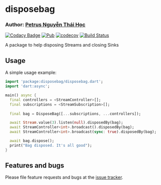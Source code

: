 # disposebag

### Author: [Petrus Nguyễn Thái Học](https://github.com/hoc081098)

[![Codacy Badge](https://api.codacy.com/project/badge/Grade/335930f9b71d4564b5523ccc788663f9)](https://app.codacy.com/manual/hoc081098/disposebag?utm_source=github.com&utm_medium=referral&utm_content=hoc081098/disposebag&utm_campaign=Badge_Grade_Dashboard)
[![Pub](https://img.shields.io/pub/v/disposebag)](https://pub.dev/packages/disposebag)
[![codecov](https://codecov.io/gh/hoc081098/disposebag/branch/master/graph/badge.svg)](https://codecov.io/gh/hoc081098/disposebag)
[![Build Status](https://travis-ci.org/hoc081098/disposebag.svg?branch=master)](https://travis-ci.org/hoc081098/disposebag)

A package to help disposing Streams and closing Sinks

## Usage

A simple usage example:

```dart
import 'package:disposebag/disposebag.dart';
import 'dart:async';

main() async {
  final controllers = <StreamController>[];
  final subscriptions = <StreamSubscription>[];
 
  final bag = DisposeBag([...subscriptions, ...controllers]);

  await Stream.value(3).listen(null).disposedBy(bag);
  await StreamController<int>.broadcast().disposedBy(bag);
  await StreamController<int>.broadcast(sync: true).disposedBy(bag);

  await bag.dispose();
  print("Bag disposed. It's all good");
}
```

## Features and bugs

Please file feature requests and bugs at the [issue tracker][tracker].

[tracker]: https://github.com/hoc081098/disposebag/issues/new
